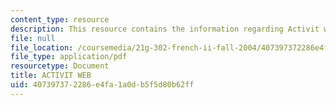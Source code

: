 ```yaml
---
content_type: resource
description: This resource contains the information regarding Activit web.
file: null
file_location: /coursemedia/21g-302-french-ii-fall-2004/407397372286e4fa1a0db5f5d80b62ff_MIT21G_302_F04_web_Q.pdf
file_type: application/pdf
resourcetype: Document
title: ACTIVIT WEB
uid: 40739737-2286-e4fa-1a0d-b5f5d80b62ff
---
```

